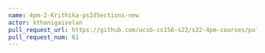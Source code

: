 ```yaml
---
name: 4pm-2-Krithika-psIdSections-new
actor: kthanigaivelan
pull_request_url: https://github.com/ucsb-cs156-s22/s22-4pm-courses/pull/61
pull_request_num: 61
---
```


